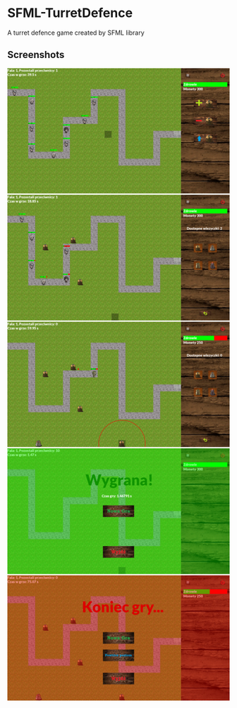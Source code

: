 # SFML-TurretDefence
A turret defence game created by SFML library

## Screenshots
<img src=".\assets\images\screenshots\gameplay1.png" width="600"/>

<img src=".\assets\images\screenshots\gameplay2.png" width="600"/>

<img src=".\assets\images\screenshots\gameplay3.png" width="600"/>

<img src=".\assets\images\screenshots\win.png" width="600"/>

<img src=".\assets\images\screenshots\gameover.png" width="600"/>